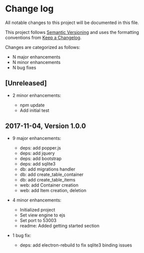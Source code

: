 # Change log

All notable changes to this project will be documented in this file.

This project follows [Semantic Versioning](http://semver.org/) and uses the formatting conventions from [Keep a Changelog](http://keepachangelog.com).

Changes are categorized as follows:

* N major enhancements
* N minor enhancements
* N bug fixes

## [Unreleased]

* 2 minor enhancements:

  * npm update
  * Add initial test

## 2017-11-04, Version 1.0.0

* 9 major enhancements:

  * deps: add popper.js
  * deps: add jquery
  * deps: add bootstrap
  * deps: add sqlite3
  * db: add migrations handler
  * db: add create_table_container
  * db: add create_table_items
  * web: add Container creation
  * web: add Item creation, deletion

* 4 minor enhancements:

  * Initialized project
  * Set view engine to ejs
  * Set port to 53003
  * readme: Added getting started section

* 1 bug fix:

  * deps: add electron-rebuild to fix sqlite3 binding issues

